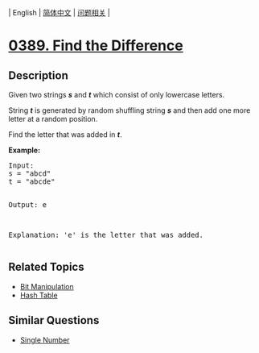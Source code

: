 
| English | [简体中文](README.md) | [问题相关](QUESTION.md) |
# [0389. Find the Difference](https://leetcode-cn.com/problems/find-the-difference/)
## Description
<p>
Given two strings <b><i>s</i></b> and <b><i>t</i></b> which consist of only lowercase letters.</p>

<p>String <b><i>t</i></b> is generated by random shuffling string <b><i>s</i></b> and then add one more letter at a random position.</p>

<p>Find the letter that was added in <b><i>t</i></b>.</p>

<p><b>Example:</b>
<pre>
Input:
s = "abcd"
t = "abcde"

Output:
e

Explanation:
'e' is the letter that was added.
</pre>
## Related Topics
- [Bit Manipulation](https://leetcode-cn.com/tag/bit-manipulation)
- [Hash Table](https://leetcode-cn.com/tag/hash-table)
## Similar Questions
- [Single Number](../0136/README_EN.md)
